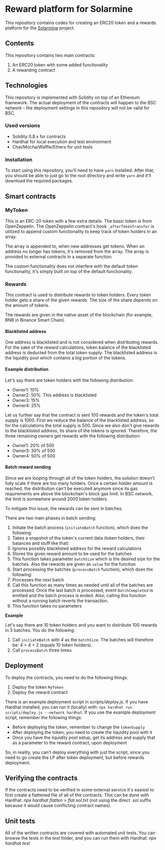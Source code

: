 # Reward platform for Solarmine

This repository contains codes for creating an ERC20 token and a rewards platform for the <a href='http://solarminecoin.com/'>Solarmine</a> project.

## Contents

This repository contains two main contracts:
1. An ERC20 token with some added functionality
1. A rewarding contract

## Technologies

This repository is implemented with Solidity on top of an Ethereum framework. The actual deployment of the contracts will happen to the BSC network - the deployment settings in this repository will not be valid for BSC.

### Used versions
* Solidity 0.8.x for contracts
* Hardhat for local execution and test environment
* Chai/Mocha/Waffle/Ethers for unit tests

### Installation

To start using this repository, you'll need to have `yarn` installed.
After that, you should be able to just go to the root directory and write `yarn` and it'll download the required packages.

## Smart contracts

### MyToken

This is an ERC-20 token with a few extra details. The basic token is from OpenZeppelin. The OpenZeppelin contract's hook `_afterTokenTransfer` is utilized to append custom functionality to keep track of token holders in an array.

The array is appended to, when new addresses get tokens. When an address no longer has tokens, it's removed from the array. The array is provided to external contracts in a separate function.

The custom functionality does not interfere with the default token functionality, it's simply built on top of the default functionality.

### Rewards

This contract is used to distribute rewards to token holders. Every token holder gets a share of the given rewards. The size of the share depends on the amount of tokens.

The rewards are given in the native asset of the blockchain (for example, BNB in Binance Smart Chain).

#### Blacklisted address

One address is blacklisted and is not considered when distributing rewards. For the sake of the reward calculations, token balance of the blacklisted address is deducted from the total token supply. The blacklisted address is the liquidity pool which contains a big portion of the tokens.

#### Example distribution

Let's say there are token holders with the following distribution:
* Owner1: 10%
* Owner2: 50%. This address is blacklisted
* Owner3: 15%
* Owner4: 25%

Let us further say that the contract is sent 100 rewards and the token's total supply is 1000.
First we reduce the balance of the blacklisted address, so for the calculations the total supply is 500. Since we also don't give rewards to the blacklisted address, its share of the tokens is ignored. Therefore, the three remaining owners get rewards with the following distribution:
* Owner1: 20% of 500
* Owner3: 30% of 500
* Owner4: 50% of 500

#### Batch reward sending

Since we are looping through all of the token holders, the solution doesn't fully scale if there are too many holders. Once a certain holder amount is reached, the distribution can't be executed anymore since its gas requirements are above the blockchain's block gas limit. In BSC network, the limit is somewhere around 2000 token holders.

To mitigate this issue, the rewards can be sent in batches.

There are two main phases in batch sending:
1. Initiate the batch process (`initiateBatch` function), which does the following:
  1. Takes a snapshot of the token's current data (token holders, their balances and stuff like that)
  1. Ignores possibly blacklisted address for the reward calculations
  1. Stores the given reward amount to be used for the batches
  1. This function takes parameter `batchSize` which is the desired size for the batches. Also the rewards are given as `value` for the function
1. Start processing the batches (`processBatch` function), which does the following:
  1. Processes the next batch
  1. Call this function as many times as needed until all of the batches are processed. Once the last batch is processed, event `BatchCompleted` is emitted and the batch process is ended. Also, calling this function without a running batch reverts the transaction.
  1. This function takes no parameters

**Example**

Let's say there are 10 token holders and you want to distribute 100 rewards in 3 batches. You do the following:
1. Call `initiateBatch` with *4* as the `batchSize`. The batches will therefore be: 4 + 4 + 2 (equals 10 token holders).
1. Call `processBatch` three times

## Deployment

To deploy the contracts, you need to do the following things:
1. Deploy the token `MyToken`
1. Deploy the reward contract

There is an example deployment script in *scripts/deploy.js*. If you have Hardhat installed, you can run it (locally) with: `npx hardhat run scripts/deploy.js --network hardhat`.
If you use the example deployment script, remember the following things:
* Before deploying the token, remember to change the `tokenSupply`
* After deploying the token, you need to create the liquidity pool with it
* Once you have the liquidity pool setup, get its address and supply that as a parameter to the reward contract, upon deployment

So, in reality, you can't deploy everything with just the script, since you need to go create the LP after token deployment, but before rewards deployment.

## Verifying the contracts

If the contracts need to be verified in some external service it's easiest to first create a flattened file of all of the contracts. This can be done with Hardhat: *npx hardhat flatten > flat.sol.txt* (not using the direct .sol suffix because it would cause conflicting contract names).

## Unit tests

All of the written contracts are covered with automated unit tests.
You can browse the tests in the *test* folder, and you can run them with Hardhat: *npx hardhat test*

